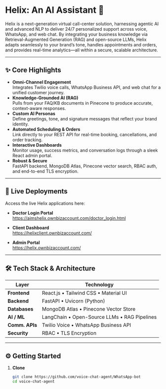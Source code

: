 # Helix: An AI Assistant 🤖

Helix is a next-generation virtual call-center solution, harnessing agentic AI and advanced NLP to deliver 24/7 personalized support across voice, WhatsApp, and web chat. By integrating your business knowledge via Retrieval-Augmented Generation (RAG) and open-source LLMs, Helix adapts seamlessly to your brand’s tone, handles appointments and orders, and provides real-time analytics—all within a secure, scalable architecture.

---

## ✨ Core Highlights

- **Omni-Channel Engagement**  
  Integrates Twilio voice calls, WhatsApp Business API, and web chat for a unified customer journey.  
- **Knowledge-Grounded AI (RAG)**  
  Pulls from your FAQ/KB documents in Pinecone to produce accurate, context-aware responses.  
- **Custom AI Personas**  
  Define greetings, tone, and signature messages that reflect your brand identity.  
- **Automated Scheduling & Orders**  
  Link directly to your REST API for real-time booking, cancellations, and order tracking.  
- **Interactive Dashboards**  
  Monitor usage, success metrics, and conversation logs through a sleek React admin portal.  
- **Robust & Secure**  
  FastAPI backend, MongoDB Atlas, Pinecone vector search, RBAC auth, and end-to-end TLS encryption.

---

## 🚀 Live Deployments

Access the live Helix applications here:

- **Doctor Login Portal**  
  https://aimshelix.ownbizaccount.com/doctor_login.html  

- **Client Dashboard**  
  https://helixclient.ownbizaccount.com/  

- **Admin Portal**  
  https://helix.ownbizaccount.com/  

---

## 🛠️ Tech Stack & Architecture

| Layer            | Technology                                    |
| ---------------- | --------------------------------------------- |
| **Frontend**     | React.js • Tailwind CSS • Material UI         |
| **Backend**      | FastAPI • Uvicorn (Python)                    |
| **Databases**    | MongoDB Atlas • Pinecone Vector Store         |
| **AI / ML**      | LangChain • Open-Source LLMs • RAG Pipelines   |
| **Comm. APIs**   | Twilio Voice • WhatsApp Business API          |
| **Security**     | RBAC • TLS Encryption                         |

---

## ⚙️ Getting Started

1. **Clone**  
   ```bash
   git clone https://github.com/voice-chat-agent/WhatsApp-bot
   cd voice-chat-agent
